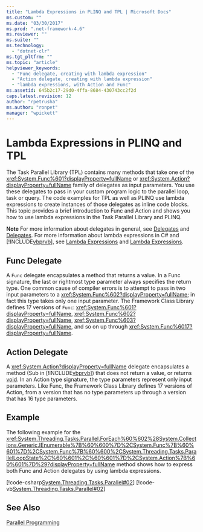 ```yaml
---
title: "Lambda Expressions in PLINQ and TPL | Microsoft Docs"
ms.custom: ""
ms.date: "03/30/2017"
ms.prod: ".net-framework-4.6"
ms.reviewer: ""
ms.suite: ""
ms.technology: 
  - "dotnet-clr"
ms.tgt_pltfrm: ""
ms.topic: "article"
helpviewer_keywords: 
  - "Func delegate, creating with lambda expression"
  - "Action delegate, creating with lambda expression"
  - "lambda expressions, with Action and Func"
ms.assetid: 645b2c17-29d0-4ffa-8684-430743cc2f2d
caps.latest.revision: 12
author: "rpetrusha"
ms.author: "ronpet"
manager: "wpickett"
---
```

# Lambda Expressions in PLINQ and TPL
The Task Parallel Library (TPL) contains many methods that take one of the <xref:System.Func%601?displayProperty=fullName> or <xref:System.Action?displayProperty=fullName> family of delegates as input parameters. You use these delegates to pass in your custom program logic to the parallel loop, task or query. The code examples for TPL as well as PLINQ use lambda expressions to create instances of those delegates as inline code blocks. This topic provides a brief introduction to Func and Action and shows you how to use lambda expressions in the Task Parallel Library and PLINQ.  
  
 **Note** For more information about delegates in general, see [Delegates](../Topic/Delegates%20\(C%23%20Programming%20Guide\).md) and [Delegates](../Topic/Delegates%20\(Visual%20Basic\).md). For more information about lambda expressions in C# and [!INCLUDE[vbprvb](../../../includes/vbprvb-md.md)], see [Lambda Expressions](../Topic/Lambda%20Expressions%20\(C%23%20Programming%20Guide\).md) and [Lambda Expressions](../Topic/Lambda%20Expressions%20\(Visual%20Basic\).md).  
  
## Func Delegate  
 A `Func` delegate encapsulates a method that returns a value. In a Func signature, the last or rightmost type parameter always specifies the return type. One common cause of compiler errors is to attempt to pass in two input parameters to a <xref:System.Func%602?displayProperty=fullName>; in fact this type takes only one input parameter. The Framework Class Library defines 17 versions of `Func`: <xref:System.Func%601?displayProperty=fullName>, <xref:System.Func%602?displayProperty=fullName>, <xref:System.Func%603?displayProperty=fullName>, and so on up through <xref:System.Func%6017?displayProperty=fullName>.  
  
## Action Delegate  
 A <xref:System.Action?displayProperty=fullName> delegate encapsulates a method (Sub in [!INCLUDE[vbprvb](../../../includes/vbprvb-md.md)]) that does not return a value, or returns [void](../Topic/void%20\(C%23%20Reference\).md). In an Action type signature, the type parameters represent only input parameters. Like Func, the Framework Class Library defines 17 versions of Action, from a version that has no type parameters up through a version that has 16 type parameters.  
  
## Example  
 The following example for the <xref:System.Threading.Tasks.Parallel.ForEach%60%602%28System.Collections.Generic.IEnumerable%7B%60%600%7D%2CSystem.Func%7B%60%601%7D%2CSystem.Func%7B%60%600%2CSystem.Threading.Tasks.ParallelLoopState%2C%60%601%2C%60%601%7D%2CSystem.Action%7B%60%601%7D%29?displayProperty=fullName> method shows how to express both Func and Action delegates by using lambda expressions.  
  
 [!code-csharp[System.Threading.Tasks.Parallel#02](../../../samples/snippets/csharp/VS_Snippets_CLR_System/system.threading.tasks.parallel/cs/parallelforeach.cs#02)]
 [!code-vb[System.Threading.Tasks.Parallel#02](../../../samples/snippets/visualbasic/VS_Snippets_CLR_System/system.threading.tasks.parallel/vb/parallelforeach.vb#02)]  
  
## See Also  
 [Parallel Programming](../../../docs/standard/parallel-programming/parallel-programming.md)